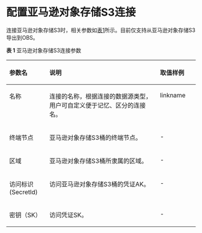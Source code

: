 # 配置亚马逊对象存储S3连接<a name="dgc_01_0041"></a>

连接亚马逊对象存储S3时，相关参数如[表1](#zh-cn_topic_0143085537_table22075105144748)所示。目前仅支持从亚马逊对象存储S3导出到OBS。

**表 1**  亚马逊对象存储S3连接参数

<a name="zh-cn_topic_0143085537_table22075105144748"></a>
<table><thead align="left"><tr id="zh-cn_topic_0143085537_row19905440144748"><th class="cellrowborder" valign="top" width="21.18%" id="mcps1.2.4.1.1"><p id="zh-cn_topic_0143085537_p1727937144748"><a name="zh-cn_topic_0143085537_p1727937144748"></a><a name="zh-cn_topic_0143085537_p1727937144748"></a>参数名</p>
</th>
<th class="cellrowborder" valign="top" width="58.42%" id="mcps1.2.4.1.2"><p id="zh-cn_topic_0143085537_p5745174144748"><a name="zh-cn_topic_0143085537_p5745174144748"></a><a name="zh-cn_topic_0143085537_p5745174144748"></a>说明</p>
</th>
<th class="cellrowborder" valign="top" width="20.4%" id="mcps1.2.4.1.3"><p id="zh-cn_topic_0143085537_p62705927144748"><a name="zh-cn_topic_0143085537_p62705927144748"></a><a name="zh-cn_topic_0143085537_p62705927144748"></a>取值样例</p>
</th>
</tr>
</thead>
<tbody><tr id="zh-cn_topic_0143085537_row11298866916"><td class="cellrowborder" valign="top" width="21.18%" headers="mcps1.2.4.1.1 "><p id="zh-cn_topic_0143085537_p15298176296"><a name="zh-cn_topic_0143085537_p15298176296"></a><a name="zh-cn_topic_0143085537_p15298176296"></a>名称</p>
</td>
<td class="cellrowborder" valign="top" width="58.42%" headers="mcps1.2.4.1.2 "><p id="zh-cn_topic_0143085537_p1369564463813"><a name="zh-cn_topic_0143085537_p1369564463813"></a><a name="zh-cn_topic_0143085537_p1369564463813"></a>连接的名称，根据连接的数据源类型，用户可自定义便于记忆、区分的连接名。</p>
</td>
<td class="cellrowborder" valign="top" width="20.4%" headers="mcps1.2.4.1.3 "><p id="zh-cn_topic_0143085537_p19298156493"><a name="zh-cn_topic_0143085537_p19298156493"></a><a name="zh-cn_topic_0143085537_p19298156493"></a>linkname</p>
</td>
</tr>
<tr id="zh-cn_topic_0143085537_row107171915155918"><td class="cellrowborder" valign="top" width="21.18%" headers="mcps1.2.4.1.1 "><p id="zh-cn_topic_0143085537_p6718171555915"><a name="zh-cn_topic_0143085537_p6718171555915"></a><a name="zh-cn_topic_0143085537_p6718171555915"></a>终端节点</p>
</td>
<td class="cellrowborder" valign="top" width="58.42%" headers="mcps1.2.4.1.2 "><p id="zh-cn_topic_0143085537_p1471871575919"><a name="zh-cn_topic_0143085537_p1471871575919"></a><a name="zh-cn_topic_0143085537_p1471871575919"></a>亚马逊对象存储S3桶的终端节点。</p>
</td>
<td class="cellrowborder" valign="top" width="20.4%" headers="mcps1.2.4.1.3 "><p id="zh-cn_topic_0143085537_p17181115185912"><a name="zh-cn_topic_0143085537_p17181115185912"></a><a name="zh-cn_topic_0143085537_p17181115185912"></a>-</p>
</td>
</tr>
<tr id="zh-cn_topic_0143085537_row0327151918592"><td class="cellrowborder" valign="top" width="21.18%" headers="mcps1.2.4.1.1 "><p id="zh-cn_topic_0143085537_p632815194598"><a name="zh-cn_topic_0143085537_p632815194598"></a><a name="zh-cn_topic_0143085537_p632815194598"></a>区域</p>
</td>
<td class="cellrowborder" valign="top" width="58.42%" headers="mcps1.2.4.1.2 "><p id="zh-cn_topic_0143085537_p173289199591"><a name="zh-cn_topic_0143085537_p173289199591"></a><a name="zh-cn_topic_0143085537_p173289199591"></a>亚马逊对象存储S3桶所隶属的区域。</p>
</td>
<td class="cellrowborder" valign="top" width="20.4%" headers="mcps1.2.4.1.3 "><p id="zh-cn_topic_0143085537_p13328111912594"><a name="zh-cn_topic_0143085537_p13328111912594"></a><a name="zh-cn_topic_0143085537_p13328111912594"></a>-</p>
</td>
</tr>
<tr id="zh-cn_topic_0143085537_row46015358144748"><td class="cellrowborder" valign="top" width="21.18%" headers="mcps1.2.4.1.1 "><p id="zh-cn_topic_0143085537_p31612872145433"><a name="zh-cn_topic_0143085537_p31612872145433"></a><a name="zh-cn_topic_0143085537_p31612872145433"></a>访问标识(Secretld)</p>
</td>
<td class="cellrowborder" valign="top" width="58.42%" headers="mcps1.2.4.1.2 "><p id="zh-cn_topic_0143085537_p181471423104"><a name="zh-cn_topic_0143085537_p181471423104"></a><a name="zh-cn_topic_0143085537_p181471423104"></a>访问亚马逊对象存储S3桶的凭证AK。</p>
</td>
<td class="cellrowborder" valign="top" width="20.4%" headers="mcps1.2.4.1.3 "><p id="zh-cn_topic_0143085537_p5195678145433"><a name="zh-cn_topic_0143085537_p5195678145433"></a><a name="zh-cn_topic_0143085537_p5195678145433"></a>-</p>
</td>
</tr>
<tr id="zh-cn_topic_0143085537_row23643456144748"><td class="cellrowborder" valign="top" width="21.18%" headers="mcps1.2.4.1.1 "><p id="zh-cn_topic_0143085537_p29552890145433"><a name="zh-cn_topic_0143085537_p29552890145433"></a><a name="zh-cn_topic_0143085537_p29552890145433"></a>密钥（SK）</p>
</td>
<td class="cellrowborder" valign="top" width="58.42%" headers="mcps1.2.4.1.2 "><p id="zh-cn_topic_0143085537_p5143112316010"><a name="zh-cn_topic_0143085537_p5143112316010"></a><a name="zh-cn_topic_0143085537_p5143112316010"></a>访问凭证SK。</p>
</td>
<td class="cellrowborder" valign="top" width="20.4%" headers="mcps1.2.4.1.3 "><p id="zh-cn_topic_0143085537_p32797946145433"><a name="zh-cn_topic_0143085537_p32797946145433"></a><a name="zh-cn_topic_0143085537_p32797946145433"></a>-</p>
</td>
</tr>
</tbody>
</table>

